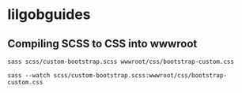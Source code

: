 # lilgobguides

## Compiling SCSS to CSS into wwwroot

`sass scss/custom-bootstrap.scss wwwroot/css/bootstrap-custom.css`

`sass --watch scss/custom-bootstrap.scss:wwwroot/css/bootstrap-custom.css`